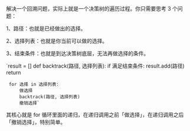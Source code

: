 解决一个回溯问题，实际上就是一个决策树的遍历过程。你只需要思考 3 个问题：

1、路径：也就是已经做出的选择。

2、选择列表：也就是你当前可以做的选择。

3、结束条件：也就是到达决策树底层，无法再做选择的条件。

`result = []
 def backtrack(路径, 选择列表):
     if 满足结束条件:
         result.add(路径)
         return
     
     for 选择 in 选择列表:
         做选择
         backtrack(路径, 选择列表)
         撤销选择`
         
  其核心就是 for 循环里面的递归，在递归调用之前「做选择」，在递归调用之后「撤销选择」，特别简单。
  
